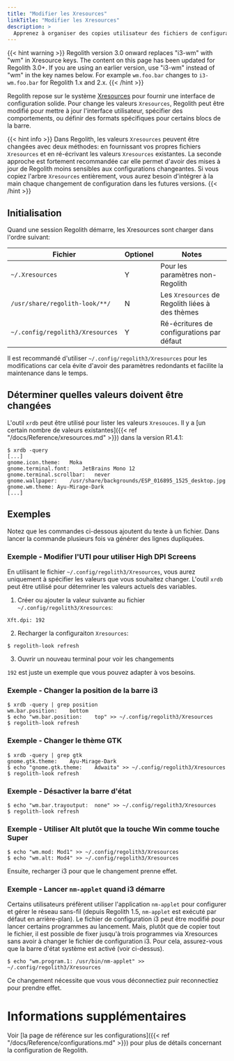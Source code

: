 ```yaml
---
title: "Modifier les Xresources"
linkTitle: "Modifier les Xresources"
description: >
  Apprenez à organiser des copies utilisateur des fichiers de configuration Regolith
---
```


{{< hint warning >}}
Regolith version 3.0 onward replaces "i3-wm" with "wm" in Xresource keys.  The content on this page has been updated for Regolith 3.0+.  If you are using an earlier version, use "i3-wm" instead of "wm" in the key names below.  For example `wm.foo.bar` changes to `i3-wm.foo.bar` for Regolith 1.x and 2.x.
{{< /hint >}}

Regolith repose sur le système [Xresources](https://en.wikipedia.org/wiki/X_resources) pour fournir une interface de configuration solide.
Pour change les valeurs `Xresources`, Regolith peut être modifié pour mettre à jour l'interface utilisateur, spécifier des comportements, ou définir des formats spécifiques pour certains blocs de la barre.

{{< hint info >}}
Dans Regolith, les valeurs `Xresources` peuvent être changées avec deux méthodes: en fournissant vos propres fichiers `Xresources` et en ré-écrivant les valeurs `Xresources` existantes. La seconde approche est fortement recommandée car elle permet d'avoir des mises à jour de Regolith moins sensibles aux configurations changeantes.
Si vous copiez l'arbre `Xresources` entièrement, vous aurez besoin d'intégrer à la main chaque changement de configuration dans les futures versions.
{{< /hint >}}

## Initialisation

Quand une session Regolith démarre, les Xresources sont charger dans l'ordre suivant:

| Fichier                          | Optionel | Notes                                           |
| -------------------------------- | -------- | ----------------------------------------------- |
| `~/.Xresources`                  | Y        | Pour les paramètres non- Regolith               |
| `/usr/share/regolith-look/**/`   | N        | Les `Xresources` de Regolith liées à des thèmes |
| `~/.config/regolith3/Xresources` | Y        | Ré-écritures de configurations par défaut       |

Il est recommandé d'utiliser `~/.config/regolith3/Xresources` pour les modifications car cela évite d'avoir des paramètres redondants et facilite la maintenance dans le temps.

## Déterminer quelles valeurs doivent être changées

L'outil `xrdb` peut être utilisé pour lister les valeurs `Xresouces`.
Il y a [un certain nombre de valeurs existantes]({{< ref "/docs/Reference/xresources.md" >}}) dans la version R1.4.1:

```console
$ xrdb -query
[...]
gnome.icon.theme:	Moka
gnome.terminal.font:	JetBrains Mono 12
gnome.terminal.scrollbar:	never
gnome.wallpaper:	/usr/share/backgrounds/ESP_016895_1525_desktop.jpg
gnome.wm.theme:	Ayu-Mirage-Dark
[...]
```

## Exemples

Notez que les commandes ci-dessous ajoutent du texte à un fichier. Dans lancer la commande plusieurs fois va générer des lignes dupliquées.

### Exemple - Modifier l'UTI pour utiliser High DPI Screens

En utilisant le fichier `~/.config/regolith3/Xresources`, vous aurez uniquement à spécifier les valeurs que vous souhaitez changer.
L'outil `xrdb` peut être utilisé pour détemriner les valeurs actuels des variables.

1. Créer ou ajouter la valeur suivante au fichier `~/.config/regolith3/Xresources`:

```console
Xft.dpi: 192
```

2. Recharger la configuraiton `Xresources`:

```console
$ regolith-look refresh
```

3. Ouvrir un nouveau terminal pour voir les changements

`192` est juste un exemple que vous pouvez adapter à vos besoins.

### Exemple - Changer la position de la barre i3

```console
$ xrdb -query | grep position
wm.bar.position:	bottom
$ echo "wm.bar.position:	top" >> ~/.config/regolith3/Xresources
$ regolith-look refresh
```

### Exemple - Changer le thème GTK

```console
$ xrdb -query | grep gtk
gnome.gtk.theme:	Ayu-Mirage-Dark
$ echo "gnome.gtk.theme:	Adwaita" >> ~/.config/regolith3/Xresources
$ regolith-look refresh
```

### Exemple - Désactiver la barre d'état

```console
$ echo "wm.bar.trayoutput:	none" >> ~/.config/regolith3/Xresources
$ regolith-look refresh
```

### Exemple - Utiliser Alt plutôt que la touche Win comme touche Super

```console
$ echo "wm.mod: Mod1" >> ~/.config/regolith3/Xresources
$ echo "wm.alt: Mod4" >> ~/.config/regolith3/Xresources
```

Ensuite, recharger i3 pour que le changement prenne effet.

### Exemple - Lancer `nm-applet` quand i3 démarre

Certains utilisateurs préfèrent utiliser l'application `nm-applet` pour configurer et gérer le réseau sans-fil (depuis Regolith 1.5, `nm-applet` est exécuté par défaut en arrière-plan). Le fichier de configuration i3 peut être modifié pour lancer certains programmes au lancement. Mais, plutôt que de copier tout le fichier, il est possible de fixer jusqu'à trois programmes via Xresources sans avoir à changer le fichier de configuration i3. Pour cela, assurez-vous que la barre d'état système est activé (voir ci-dessus).

```console
$ echo "wm.program.1: /usr/bin/nm-applet" >> ~/.config/regolith3/Xresources
```

Ce changement nécessite que vous vous déconnectiez puir reconnectiez pour prendre effet.

# Informations supplémentaires

Voir [la page de référence sur les configurations]({{< ref "/docs/Reference/configurations.md" >}}) pour plus de détails concernant la configuration de Regolith.
